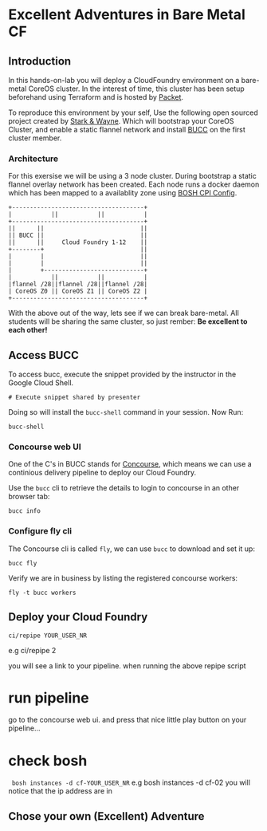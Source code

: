 # Excellent Adventures in Bare Metal CF

## Introduction
In this hands-on-lab you will deploy a CloudFoundry environment on a bare-metal CoreOS cluster. 
In the interest of time, this cluster has been setup beforehand using Terraform and is hosted by [Packet](http://packet.com).

To reproduce this environment by your self, Use the following open sourced project created by [Stark & Wayne](https://www.starkandwayne.com/). 
Which will bootstrap your CoreOS Cluster, and enable a static flannel network and install [BUCC](https://github.com/starkandwayne/bucc) on the first cluster member.

### Architecture
For this exersise we will be using a 3 node cluster.
During bootstrap a static flannel overlay network has been created.
Each node runs a docker daemon which has been mapped to a availablity zone using [BOSH CPI Config](https://bosh.io/docs/cpi-config/).
```    
+-------------------------------------+
|           ||           ||           |
+-------------------------------------+
||      ||                           ||
|| BUCC ||                           ||
||      ||     Cloud Foundry 1-12    ||
+--------+                           ||
|        |                           ||
|        |                           ||
|        +----------------------------+
|           ||           ||           |
|flannel /28||flannel /28||flannel /28|
| CoreOS Z0 || CoreOS Z1 || CoreOS Z2 |
+-------------------------------------+
```

With the above out of the way, lets see if we can break bare-metal.
All students will be sharing the same cluster, so just rember: __Be excellent to each other!__

## Access BUCC
To access bucc, execute the snippet provided by the instructor in the Google Cloud Shell.
```
# Execute snippet shared by presenter
```

Doing so will install the `bucc-shell` command in your session.
Now Run:
```
bucc-shell
```

### Concourse web UI
One of the C's in BUCC stands for [Concourse](https://concourse-ci.org/), which means we can use a continious delivery pipeline to deploy our Cloud Foundry.

Use the `bucc` cli to retrieve the details to login to concourse in an other browser tab:
```
bucc info
```

### Configure fly cli
The Concourse cli is called `fly`, we can use `bucc` to download and set it up:
```
bucc fly
```

Verify we are in business by listing the registered concourse workers:
```
fly -t bucc workers
```

## Deploy your Cloud Foundry
```
ci/repipe YOUR_USER_NR
```
e.g ci/repipe 2

you will see a link to your pipeline. when running the above repipe script

# run pipeline
go to the concourse web ui. and press that nice little play button on your pipeline...

# check bosh
` bosh instances -d cf-YOUR_USER_NR` e.g bosh instances -d cf-02
you will notice that the ip address are in

## Chose your own (Excellent) Adventure
